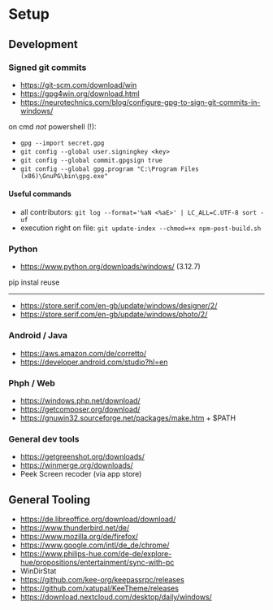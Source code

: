 # Setup

## Development

### Signed git commits

- https://git-scm.com/download/win
- https://gpg4win.org/download.html
- https://neurotechnics.com/blog/configure-gpg-to-sign-git-commits-in-windows/

on cmd _not_ powershell (!):

- `gpg --import secret.gpg`
- `git config --global user.signingkey <key>`
- `git config --global commit.gpgsign true`
- `git config --global gpg.program "C:\Program Files (x86)\GnuPG\bin\gpg.exe"`

#### Useful commands

- all contributors: `git log --format='%aN <%aE>' | LC_ALL=C.UTF-8 sort -uf`
- execution right on file: `git update-index --chmod=+x npm-post-build.sh`

### Python

- https://www.python.org/downloads/windows/ (3.12.7)

pip instal reuse

---

- https://store.serif.com/en-gb/update/windows/designer/2/
- https://store.serif.com/en-gb/update/windows/photo/2/

### Android / Java

- https://aws.amazon.com/de/corretto/
- https://developer.android.com/studio?hl=en

### Phph / Web

- https://windows.php.net/download/
- https://getcomposer.org/download/
- https://gnuwin32.sourceforge.net/packages/make.htm + $PATH

### General dev tools

- https://getgreenshot.org/downloads/
- https://winmerge.org/downloads/
- Peek Screen recoder (via app store)

## General Tooling

- https://de.libreoffice.org/download/download/
- https://www.thunderbird.net/de/
- https://www.mozilla.org/de/firefox/
- https://www.google.com/intl/de_de/chrome/
- https://www.philips-hue.com/de-de/explore-hue/propositions/entertainment/sync-with-pc
- WinDirStat
- https://github.com/kee-org/keepassrpc/releases
- https://github.com/xatupal/KeeTheme/releases
- https://download.nextcloud.com/desktop/daily/windows/
